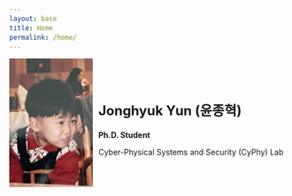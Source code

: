 ```yaml
---
layout: base
title: Home
permalink: /home/
---
```


<div style="display: flex; align-items: center;">
  <img src="/assets/child.png" alt="Jonghyuk Yun" style="max-width: 30%; height: auto; margin-right: 10px;">
  <div>
    <h2 style="font-size: 24px; font-weight: bold;">Jonghyuk Yun (윤종혁)</h2>
    <p style="font-weight: bold;">Ph.D. Student</p>
    <p>Cyber-Physical Systems and Security (CyPhy) Lab</p>
    <p><a href="https://www.cyphy-lab.org/"></a></p>
  </div>
</div>
